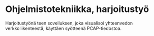 # Ohjelmistotekniikka, harjoitustyö
Harjoitustyönä teen sovelluksen, joka visualisoi yhteenvedon verkkoliikenteestä, käyttäen syötteenä PCAP-tiedostoa.
